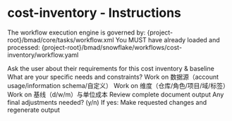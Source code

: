# cost-inventory - Instructions

<critical>The workflow execution engine is governed by: {project-root}/bmad/core/tasks/workflow.xml</critical>
<critical>You MUST have already loaded and processed: {project-root}/bmad/snowflake/workflows/cost-inventory/workflow.yaml</critical>

<workflow>

<step n="1" goal="Understand Requirements">
<action>Ask the user about their requirements for this cost inventory & baseline</action>
<ask>What are your specific needs and constraints?</ask>
</step>

<step n="2" goal="数据源（Account Usage/Information Schema/自定义）">
<action>Work on 数据源（account usage/information schema/自定义）</action>
<template-output section="sources"/>
</step>

<step n="3" goal="维度（仓库/角色/项目/域/标签）">
<action>Work on 维度（仓库/角色/项目/域/标签）</action>
<template-output section="breakdown"/>
</step>

<step n="4" goal="基线（d/w/m）与单位成本">
<action>Work on 基线（d/w/m）与单位成本</action>
<template-output section="baseline"/>
</step>

<step n="5" goal="Review and Finalize">
<action>Review complete document output</action>
<ask>Any final adjustments needed? (y/n)</ask>
<check>If yes:</check>
  <action>Make requested changes and regenerate output</action>
</step>

</workflow>
